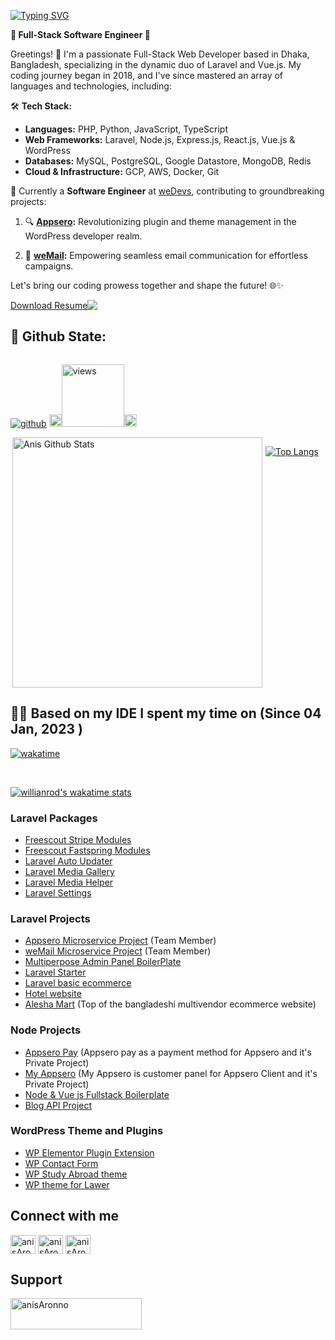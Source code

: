 [![Typing SVG](https://readme-typing-svg.demolab.com?font=Grenze&size=28&duration=4000&pause=2000&color=8A38D5&width=300&lines=Hi,+++I'm+Anichur+Rahaman)](https://github.com/anisAronno)

**🚀 Full-Stack Software Engineer 🚀**

Greetings! 👋 I'm a passionate Full-Stack Web Developer based in Dhaka, Bangladesh, specializing in the dynamic duo of Laravel and Vue.js. My coding journey began in 2018, and I've since mastered an array of languages and technologies, including:

🛠️ **Tech Stack:**

- **Languages:** PHP, Python, JavaScript, TypeScript
- **Web Frameworks:** Laravel, Node.js, Express.js, React.js, Vue.js & WordPress
- **Databases:** MySQL, PostgreSQL, Google Datastore, MongoDB, Redis
- **Cloud & Infrastructure:** GCP, AWS, Docker, Git

💼 Currently a **Software Engineer** at [weDevs](https://wedevs.com/about/team), contributing to groundbreaking projects:

1. 🔍 **[Appsero](https://appsero.com):** Revolutionizing plugin and theme management in the WordPress developer realm.

2. 📧 **[weMail](https://getwemail.io):** Empowering seamless email communication for effortless campaigns.

Let's bring our coding prowess together and shape the future! 🌐✨

<div style="display: flex;">
  <a align="bottom" href="https://github.com/anisAronno/anisAronno/raw/main/anisAronno.pdf" download>Download Resume </a>
  <img align="top" src="https://img.icons8.com/windows/32/000000/download--v1.png"/>
</div>

## 🐼 Github State:

<div style="display: flex;">

[![github](https://img.shields.io/github/followers/anisAronno?logo=github&style=plastic)](https://github.com/anisAronno?tab=followers)
<img src="https://media.giphy.com/media/iY8CRBdQXODJSCERIr/giphy.gif" width="20px"><a href="https://github.com/anisAronno"><img alt="views" title="Github views" src="https://komarev.com/ghpvc/?username=anisAronno&style=plastic&color=blueviolet" width="100"/></a><img src="https://media.giphy.com/media/iY8CRBdQXODJSCERIr/giphy.gif" width="20px">

</div>
<div style="display: flex; gap:5px;">
 
<img align="right"  width="400" src="https://github-readme-stats.vercel.app/api?username=anisAronno&show_icons=true&theme=radical&count_private=true" alt="Anis Github Stats"/>

[![Top Langs](https://github-readme-stats.vercel.app/api/top-langs/?username=anisAronno&langs_count=5&hide=css,html&layout=compact&theme=radical&count_private=true)](https://github.com/anisAronno)

</div>

## 👨‍💻 Based on my IDE I spent my time on (Since 04 Jan, 2023 )

[![wakatime](https://wakatime.com/badge/user/6ad2a5db-a1e5-4a94-8820-104645c6ad68.svg)](https://wakatime.com/@6ad2a5db-a1e5-4a94-8820-104645c6ad68)

<br/>

[![willianrod's wakatime stats](https://github-readme-stats.vercel.app/api/wakatime?username=anisAronno&layout=compact&theme=radical&count_private=true)](https://github.com/anisAronno)

### Laravel Packages

- [Freescout Stripe Modules](https://github.com/weDevsOfficial/Laravel-FreeScout-Stripe-Module)
- [Freescout Fastspring Modules](https://github.com/weDevsOfficial/freescout-fastspring-module)
- [Laravel Auto Updater](https://github.com/anisAronno/laravel-auto-updater)
- [Laravel Media Gallery](https://github.com/anisAronno/Laravel-Media-Gallery)
- [Laravel Media Helper](https://github.com/anisAronno/Laravel-Media-Helper)
- [Laravel Settings](https://github.com/anisAronno/laravel-settings)

### Laravel Projects

- [Appsero Microservice Project](https://appsero.com) (Team Member)
- [weMail Microservice Project](https://getwemail.io) (Team Member)
- [Multiperpose Admin Panel BoilerPlate](https://github.com/anisAronno/multipurpose-admin-panel-boilerplate)
- [Laravel Starter](https://github.com/anisAronno/laravel-starter)
- [Laravel basic ecommerce](https://github.com/anisAronno/ecommmerce)
- [Hotel website](https://github.com/anisAronno/hotel-app-with-laravel)
- [Alesha Mart](https://aleshamart.com) (Top of the bangladeshi multivendor ecommerce website)

### Node Projects

- [Appsero Pay](https://checkout.appsero.com/buy/plugin/atl-extension) (Appsero pay as a payment method for Appsero and it's Private Project)
- [My Appsero](https://my.appsero.com/my-orders) (My Appsero is customer panel for Appsero Client and it's Private Project)
- [Node & Vue js Fullstack Boilerplate](https://github.com/anisAronno/node-and-vue-fullstack-boilerplate)
- [Blog API Project](https://github.com/anisAronno/blog-with-node-and-mongodb)

### WordPress Theme and Plugins

- [WP Elementor Plugin Extension](https://github.com/anisAronno/atl-extension)
- [WP Contact Form](https://github.com/anisAronno/WP-Contact-Form)
- [WP Study Abroad theme](https://github.com/anisAronno/educulture)
- [WP theme for Lawer](https://github.com/anisAronno/jurist)

## Connect with me

<p align="left">
<a href="https://twitter.com/anisAronno" target="blank"><img align="center" src="https://raw.githubusercontent.com/rahuldkjain/github-profile-readme-generator/master/src/images/icons/Social/twitter.svg" alt="anisAronno" height="30" width="40" /></a>
<a href="https://linkedin.com/in/anisAronno" target="blank"><img align="center" src="https://raw.githubusercontent.com/rahuldkjain/github-profile-readme-generator/master/src/images/icons/Social/linked-in-alt.svg" alt="anisAronno" height="30" width="40" /></a>
 <a href="https://facebook.com/anisAronno" target="blank"><img align="center" src="https://raw.githubusercontent.com/rahuldkjain/github-profile-readme-generator/master/src/images/icons/Social/facebook.svg" alt="anisAronno" height="30" width="40" /></a>
 
</p>

## Support

<p><a href="https://www.buymeacoffee.com/anisAronno" target="_blank"> <img align="left" src="https://cdn.buymeacoffee.com/buttons/v2/default-yellow.png" height="50" width="210" alt="anisAronno" /></a></p>

<br>
